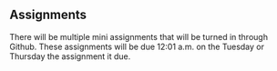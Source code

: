 ## Assignments

There will be multiple mini assignments that will be turned in through Github. These assignments will be due 12:01 a.m. on the Tuesday or Thursday the assignment it due.
